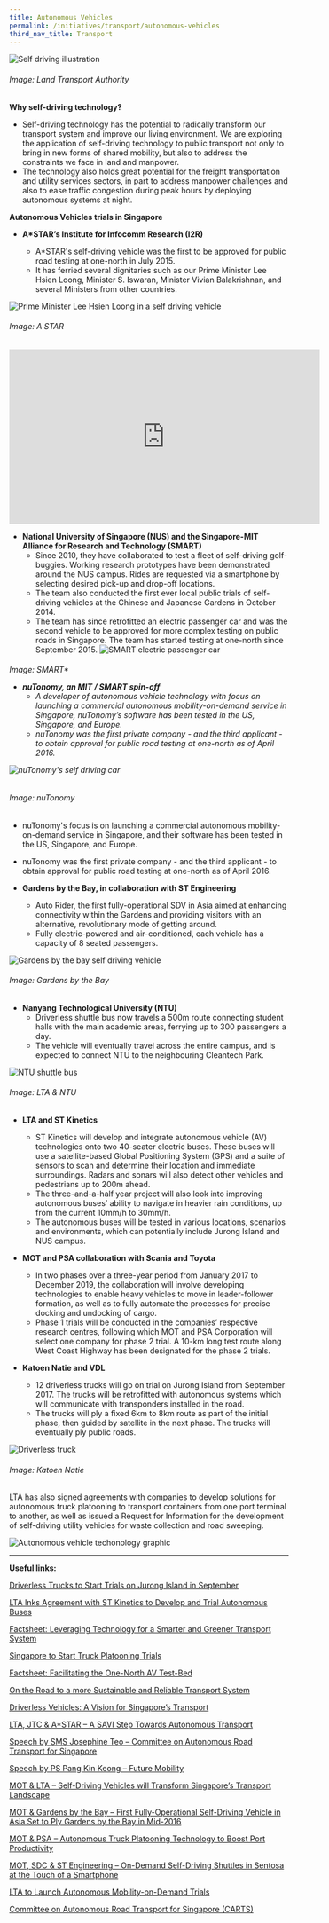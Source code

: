 ```yaml
---
title: Autonomous Vehicles
permalink: /initiatives/transport/autonomous-vehicles
third_nav_title: Transport
---
```

![Self driving illustration](/images/initiatives/self-driving-vehicle-lta.jpg)
<h6>Image: Land Transport Authority</h6>

**Why self-driving technology?**

-   Self-driving technology has the potential to radically transform our transport system and improve our living environment. We are exploring the application of self-driving technology to public transport not only to bring in new forms of shared mobility, but also to address the constraints we face in land and manpower.
-   The technology also holds great potential for the freight transportation and utility services sectors, in part to address manpower challenges and also to ease traffic congestion during peak hours by deploying autonomous systems at night.

**Autonomous Vehicles trials in Singapore**
 

- **A*STAR’s Institute for Infocomm Research (I2R)**

	-   A*STAR's  self-driving vehicle was the first to be approved for public road testing at one-north in July 2015.
	-   It has ferried several dignitaries such as our Prime Minister Lee Hsien Loong, Minister S. Iswaran, Minister Vivian Balakrishnan, and several Ministers from other countries.

![Prime Minister Lee Hsien Loong in a self driving vehicle](/images/initiatives/smart-nation-pm-sdv.jpg)<h6>Image: A STAR</h6>
  

<iframe width="560" height="315" src="https://www.youtube.com/embed/cUDgTRxP4ks" frameborder="0" allow="accelerometer; autoplay; clipboard-write; encrypted-media; gyroscope; picture-in-picture" allowfullscreen></iframe>


-   **National University of Singapore (NUS) and the Singapore-MIT Alliance for Research and Technology (SMART)**
    -   Since 2010, they have collaborated to test a fleet of self-driving golf-buggies. Working research prototypes have been demonstrated around the NUS campus. Rides are requested via a smartphone by selecting desired pick-up and drop-off locations.
    -   The team also conducted the first ever local public trials of self-driving vehicles at the Chinese and Japanese Gardens in October 2014.
    -   The team has since retrofitted an electric passenger car and was the second vehicle to be approved for more complex testing on public roads in Singapore. The team has started testing at one-north since September 2015.
![SMART electric passenger car](/images/initiatives/SMART-SDV-r.jpg)
<h6>Image: SMART*

-   **nuTonomy, an MIT / SMART spin-off**
    -   A developer of autonomous vehicle technology with focus on launching a commercial autonomous mobility-on-demand service in Singapore, nuTonomy’s software has been tested in the US, Singapore, and Europe.
    -   nuTonomy was the first private company - and the third applicant - to obtain approval for public road testing at one-north as of April 2016.

![nuTonomy's self driving car](/images/initiatives/nuTonomy.jpg)
	<h6>Image: nuTonomy</h6>

- nuTonomy's focus is on launching a commercial autonomous mobility-on-demand service in Singapore, and their software has been tested in the US, Singapore, and Europe.
- nuTonomy was the first private company - and the third applicant - to obtain approval for public road testing at one-north as of April 2016.
	

-   **Gardens by the Bay, in collaboration with ST Engineering**
    -   Auto Rider, the first fully-operational SDV in Asia aimed at enhancing connectivity within the Gardens and providing visitors with an alternative, revolutionary mode of getting around.
    -   Fully electric-powered and air-conditioned, each vehicle has a capacity of 8 seated passengers.

![Gardens by the bay self driving vehicle](/images/initiatives/gbtb-auto-rider-night.jpeg)
	<h6>Image: Gardens by the Bay</h6>

-   **Nanyang Technological University (NTU)**
    -   Driverless shuttle bus now travels a 500m route connecting student halls with the main academic areas, ferrying up to 300 passengers a day.
    -   The vehicle will eventually travel across the entire campus, and is expected to connect NTU to the neighbouring Cleantech Park.

![NTU shuttle bus](/images/initiatives/ntu-shuttle-bus.jpeg)
	<h6>Image: LTA & NTU</h6>

-   **LTA and ST Kinetics**
    -   ST Kinetics will develop and integrate autonomous vehicle (AV) technologies onto two 40-seater electric buses. These buses will use a satellite-based Global Positioning System (GPS) and a suite of sensors to scan and determine their location and immediate surroundings. Radars and sonars will also detect other vehicles and pedestrians up to 200m ahead.
    -   The three-and-a-half year project will also look into improving autonomous buses’ ability to navigate in heavier rain conditions, up from the current 10mm/h to 30mm/h.
    -   The autonomous buses will be tested in various locations, scenarios and environments, which can potentially include Jurong Island and NUS campus.

-   **MOT and PSA collaboration with Scania and Toyota**
    -   In two phases over a three-year period from January 2017 to December 2019, the collaboration will involve developing technologies to enable heavy vehicles to move in leader-follower formation, as well as to fully automate the processes for precise docking and undocking of cargo.
    -   Phase 1 trials will be conducted in the companies’ respective research centres, following which MOT and PSA Corporation will select one company for phase 2 trial. A 10-km long test route along West Coast Highway has been designated for the phase 2 trials.

-   **Katoen Natie and VDL**
    -   12 driverless trucks will go on trial on Jurong Island from September 2017. The trucks will be retrofitted with autonomous systems which will communicate with transponders installed in the road.
    -   The trucks will ply a fixed 6km to 8km route as part of the initial phase, then guided by satellite in the next phase. The trucks will eventually ply public roads.

![Driverless truck](/images/initiatives/driverless-truck-r.jpg)
	<h6>Image: Katoen Natie</h6>

LTA has also signed agreements with companies to develop solutions for autonomous truck platooning to transport containers from one port terminal to another, as well as issued a Request for Information for the development of self-driving utility vehicles for waste collection and road sweeping.

![Autonomous vehicle techonology graphic](/images/initiatives/smart-nation-mobility.jpeg)

---
	
**Useful links:**

[Driverless Trucks to Start Trials on Jurong Island in September](http://www.straitstimes.com/singapore/transport/driverless-trucks-to-start-trials-in-september)

[LTA Inks Agreement with ST Kinetics to Develop and Trial Autonomous Buses](https://www.lta.gov.sg/apps/news/page.aspx?c=2&id=62852bf0-c8d2-4e2a-a940-88faeaf8b696)

[Factsheet: Leveraging Technology for a Smarter and Greener Transport System](https://www.lta.gov.sg/apps/news/page.aspx?c=2&id=e09102cd-acd5-469e-8234-777b68e4e18a)

[Singapore to Start Truck Platooning Trials](https://www.mot.gov.sg/news-centre/news/Detail/Singapore%20to%20start%20truck%20platooning%20trials/)

[Factsheet: Facilitating the One-North AV Test-Bed](https://www.lta.gov.sg/apps/news/page.aspx?c=2&id=9fc4a578-094c-4e70-84f2-d598784a3058)

[On the Road to a more Sustainable and Reliable Transport System](https://www.lta.gov.sg/apps/news/page.aspx?c=2&id=2bc42aac-6b74-4e58-bca3-e2e819c66d20)

[Driverless Vehicles: A Vision for Singapore’s Transport](https://www.mot.gov.sg/Transport-Matters/motoring/detail/driverless-vehicles-a-vision-for-singapore-s-transport)

[LTA, JTC & A*STAR – A SAVI Step Towards Autonomous Transport](https://www.lta.gov.sg/apps/news/page.aspx?c=2&id=29525082-5265-4139-bc3b-0241a4639d46)

[Speech by SMS Josephine Teo – Committee on Autonomous Road Transport for Singapore](https://www.mot.gov.sg/news-centre/news/Detail/Speech-by-Mrs-Josephine-Teo-at-Autonomous-Transport-Paving-the-Road-for-Future-Mobility-Event-on-27-August-2014/)

[Speech by PS Pang Kin Keong – Future Mobility](https://www.mot.gov.sg/news-centre/news/Detail/Speech%20by%20Permanent%20Secretary%20Pang%20Kin%20Keong%20at%20CREATE%20Future%20Mobility%20Symposium%20on%208%20July%202015/)

[MOT & LTA – Self-Driving Vehicles will Transform Singapore’s Transport Landscape](https://www.lta.gov.sg/apps/news/page.aspx?c=2&id=e6dc5dff-8892-4f7f-9a3e-c89d29c0642c)

[MOT & Gardens by the Bay – First Fully-Operational Self-Driving Vehicle in Asia Set to Ply Gardens by the Bay in Mid-2016](https://www.mot.gov.sg/news-centre/news/Detail/Joint%20News%20Release%20by%20Gardens%20by%20the%20Bay%20and%20MOT%20-%20%20First%20Fully-Operational%20Self-Driving%20Vehicle%20in%20Asia%20Set%20to%20Ply%20Gardens%20by%20the%20Bay%20in%20Mid-2016/)

[MOT & PSA – Autonomous Truck Platooning Technology to Boost Port Productivity](https://www.mot.gov.sg/news-centre/news/Detail/Joint%20Release%20by%20PSA%20and%20MOT%20-%20Autonomous%20truck%20platooning%20technology%20to%20boost%20port%20productivity/)

[MOT, SDC & ST Engineering – On-Demand Self-Driving Shuttles in Sentosa at the Touch of a Smartphone](https://www.mot.gov.sg/news-centre/news/Detail/Joint%20News%20Release%20by%20Sentosa%20Development%20Corporation,%20ST%20Engineering%20and%20MOT%20-%20On-demand%20Self-driving%20Shuttles%20in%20Sentosa%20at%20the%20Touch%20of%20a%20Smartphone/)

[LTA to Launch Autonomous Mobility-on-Demand Trials](https://www.lta.gov.sg/apps/news/page.aspx?c=2&id=73057d63-d07a-4229-87af-f957c7f89a27)

[Committee on Autonomous Road Transport for Singapore (CARTS)](https://www.mot.gov.sg/news-centre/news/Detail/Committee-on-Autonomous-Road-Transport-for-Singapore)